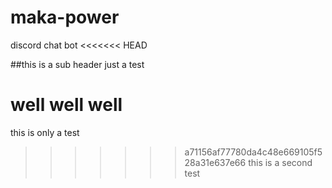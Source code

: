 # maka-power
discord chat bot
<<<<<<< HEAD

##this is a sub header
just a test

well well well
=======
this is only a test
>>>>>>> a71156af77780da4c48e669105f528a31e637e66
this is a second test